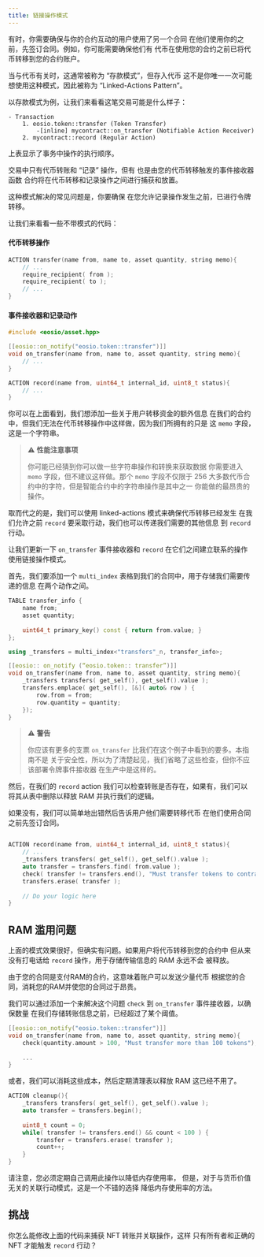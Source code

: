 ```yaml
---
title: 链接操作模式
---
```


有时，你需要确保与你的合约互动的用户使用了另一个合同
在他们使用你的之前，先签订合同。例如，你可能需要确保他们有
代币在使用您的合约之前已将代币转移到您的合约账户。

当与代币有关时，这通常被称为 “存款模式”，但存入代币
这不是你唯一一次可能想使用这种模式，因此被称为 “Linked-Actions Pattern”。

以存款模式为例，让我们来看看这笔交易可能是什么样子：
```
- Transaction
    1. eosio.token::transfer (Token Transfer) 
        -[inline] mycontract::on_transfer (Notifiable Action Receiver) 
    2. mycontract::record (Regular Action)
```

上表显示了事务中操作的执行顺序。

交易中只有代币转账和 “记录” 操作，但有
也是由您的代币转移触发的事件接收器函数
合约将在代币转移和记录操作之间进行捕获和放置。

这种模式解决的常见问题是，你要确保
在您允许记录操作发生之前，已进行令牌转移。 

让我们来看看一些不带模式的代码：


#### 代币转移操作
```cpp
ACTION transfer(name from, name to, asset quantity, string memo){
    // ...
    require_recipient( from );
    require_recipient( to );
    // ...
}
```

#### 事件接收器和记录动作
```cpp
#include <eosio/asset.hpp>

[[eosio::on_notify("eosio.token::transfer")]]
void on_transfer(name from, name to, asset quantity, string memo){
    // ...
}

ACTION record(name from, uint64_t internal_id, uint8_t status){
    // ...
}
```

你可以在上面看到，我们想添加一些关于用户转移资金的额外信息
在我们的合约中，但我们无法在代币转移操作中这样做，因为我们所拥有的只是 
这 `memo` 字段，这是一个字符串。

> ⚠ **性能注意事项**
> 
> 你可能已经猜到你可以做一些字符串操作和转换来获取数据
> 你需要进入 `memo` 字段，但不建议这样做。那个 `memo` 字段不仅限于 256
> 大多数代币合约中的字符，但是智能合约中的字符串操作是其中之一 
> 你能做的最昂贵的操作。

取而代之的是，我们可以使用 linked-actions 模式来确保代币转移已经发生
在我们允许之前 `record` 要采取行动，我们也可以传递我们需要的其他信息
到 `record` 行动。

让我们更新一下 `on_transfer` 事件接收器和 `record` 在它们之间建立联系的操作
使用链接操作模式。


首先，我们要添加一个 `multi_index` 表格到我们的合同中，用于存储我们需要传递的信息
在两个动作之间。

```cpp
TABLE transfer_info {
    name from;
    asset quantity;
    
    uint64_t primary_key() const { return from.value; }
};

using _transfers = multi_index<"transfers"_n, transfer_info>;

[[eosio:: on_notify (“eosio.token:: transfer”)]]
void on_transfer(name from, name to, asset quantity, string memo){
    _transfers transfers( get_self(), get_self().value );
    transfers.emplace( get_self(), [&]( auto& row ) {
        row.from = from;
        row.quantity = quantity;
    });
}
```

> ⚠ **警告**
>
> 你应该有更多的支票 `on_transfer` 比我们在这个例子中看到的要多。本指南不是
> 关于安全性，所以为了清楚起见，我们省略了这些检查，但你不应该部署令牌事件接收器
> 在生产中是这样的。

然后，在我们的 `record` action 我们可以检查转账是否存在，如果有，我们可以
将其从表中删除以释放 RAM 并执行我们的逻辑。

如果没有，我们可以简单地出错然后告诉用户他们需要转移代币
在他们使用合同之前先签订合同。


```cpp

ACTION record(name from, uint64_t internal_id, uint8_t status){
    // ...
    _transfers transfers( get_self(), get_self().value );
    auto transfer = transfers.find( from.value );
    check( transfer != transfers.end(), "Must transfer tokens to contract before using it" );
    transfers.erase( transfer );
    
    // Do your logic here
}
```

## RAM 滥用问题

上面的模式效果很好，但确实有问题。如果用户将代币转移到您的合约中
但从来没有打电话给 `record` 操作，用于存储传输信息的 RAM 永远不会
被释放。

由于您的合同是支付RAM的合约，这意味着账户可以发送少量代币
根据您的合同，消耗您的RAM并使您的合同过于昂贵。

我们可以通过添加一个来解决这个问题 `check` 到 `on_transfer` 事件接收器，以确保数量
在我们存储转账信息之前，已经超过了某个阈值。

```cpp
[[eosio::on_notify("eosio.token::transfer")]]
void on_transfer(name from, name to, asset quantity, string memo){
    check(quantity.amount > 100, "Must transfer more than 100 tokens");
    
    ...    
}
```

或者，我们可以消耗这些成本，然后定期清理表以释放 RAM
这已经不用了。

```cpp
ACTION cleanup(){
    _transfers transfers( get_self(), get_self().value );
    auto transfer = transfers.begin();
    
    uint8_t count = 0;
    while( transfer != transfers.end() && count < 100 ) {
        transfer = transfers.erase( transfer );
        count++;
    }
}
```

请注意，您必须定期自己调用此操作以降低内存使用率，
但是，对于与货币价值无关的关联行动模式，这是一个不错的选择
降低内存使用率的方法。

## 挑战

你怎么能修改上面的代码来捕获 NFT 转账并关联操作，这样
只有所有者和正确的 NFT 才能触发 `record` 行动？


